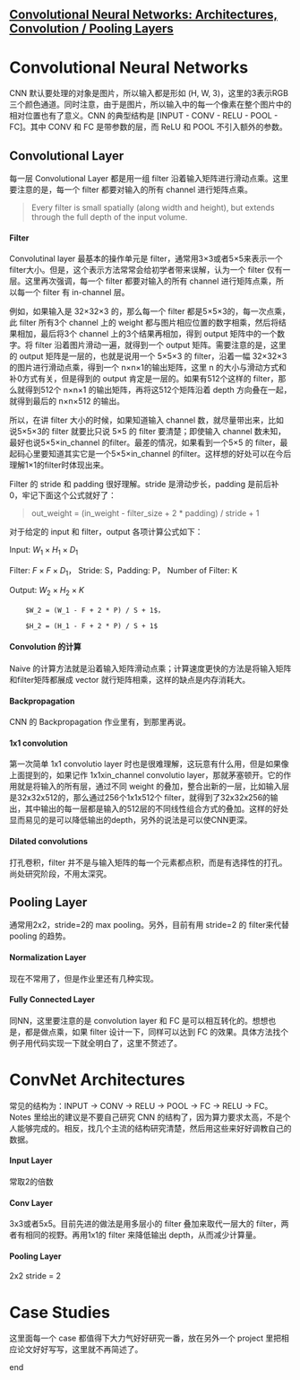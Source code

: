 [Convolutional Neural Networks: Architectures, Convolution / Pooling Layers](http://cs231n.github.io/convolutional-networks/)
---
# Convolutional Neural Networks
CNN 默认要处理的对象是图片，所以输入都是形如 (H, W, 3)，这里的3表示RGB三个颜色通道。同时注意，由于是图片，所以输入中的每一个像素在整个图片中的相对位置也有了意义。CNN 的典型结构是 [INPUT - CONV - RELU - POOL - FC]。其中 CONV 和 FC 是带参数的层，而 ReLU 和 POOL 不引入额外的参数。

## Convolutional Layer
每一层 Convolutional Layer 都是用一组 filter 沿着输入矩阵进行滑动点乘。这里要注意的是，每一个 filter 都要对输入的所有 channel 进行矩阵点乘。
> Every filter is small spatially (along width and height), but extends through the full depth of the input volume.

#### Filter
Convolutinal layer 最基本的操作单元是 filter，通常用3×3或者5×5来表示一个filter大小。但是，这个表示方法常常会给初学者带来误解，认为一个 filter 仅有一层。这里再次强调，每一个 filter 都要对输入的所有 channel 进行矩阵点乘，所以每一个 filter 有 in-channel 层。

例如，如果输入是 32×32×3 的，那么每一个 filter 都是5×5×3的，每一次点乘，此 filter 所有3个 channel 上的 weight 都与图片相应位置的数字相乘，然后将结果相加，最后将3个 channel 上的3个结果再相加，得到 output 矩阵中的一个数字。将 filter 沿着图片滑动一遍，就得到一个 output 矩阵。需要注意的是，这里的 output 矩阵是一层的，也就是说用一个 5×5×3 的 filter，沿着一幅 32×32×3 的图片进行滑动点乘，得到一个 n×n×1的输出矩阵，这里 n 的大小与滑动方式和补0方式有关，但是得到的 output 肯定是一层的。如果有512个这样的 filter，那么就得到512个 n×n×1 的输出矩阵，再将这512个矩阵沿着 depth 方向叠在一起，就得到最后的 n×n×512 的输出。

所以，在讲 filter 大小的时候，如果知道输入 channel 数，就尽量带出来，比如说5×5×3的 filter 就要比只说 5×5 的 filter 要清楚；即使输入 channel 数未知，最好也说5×5×in_channel 的filter。最差的情况，如果看到一个5×5 的 filter，最起码心里要知道其实它是一个5×5×in_channel 的filter。这样想的好处可以在今后理解1×1的filter时体现出来。

Filter 的 stride 和 padding 很好理解。stride 是滑动步长，padding 是前后补0，牢记下面这个公式就好了：
> out_weight = (in_weight - filter_size + 2 * padding) / stride + 1

对于给定的 input 和 filter，output 各项计算公式如下：

Input: $W_1 \times H_1 \times D_1$

Filter: $F \times F \times D_1$， Stride: S，Padding: P， Number of
Filter: K

Output: $W_2 \times H_2 \times K$

        $W_2 = (W_1 - F + 2 * P) / S + 1$，

        $H_2 = (H_1 - F + 2 * P) / S + 1$

#### Convolution 的计算
Naive 的计算方法就是沿着输入矩阵滑动点乘；计算速度更快的方法是将输入矩阵和filter矩阵都展成 vector 就行矩阵相乘，这样的缺点是内存消耗大。

#### Backpropagation
CNN 的 Backpropagation 作业里有，到那里再说。

#### 1x1 convolution
第一次简单 1x1 convolutio layer 时也是很难理解，这玩意有什么用，但是如果像上面提到的，如果记作 1x1xin_channel convolutio layer，那就茅塞顿开。它的作用就是将输入的所有层，通过不同 weight 的叠加，整合出新的一层，比如输入层是32x32x512的，那么通过256个1x1x512个 filter，就得到了32x32x256的输出，其中输出的每一层都是输入的512层的不同线性组合方式的叠加。这样的好处显而易见的是可以降低输出的depth，另外的说法是可以使CNN更深。

#### Dilated convolutions
打孔卷积，filter 并不是与输入矩阵的每一个元素都点积，而是有选择性的打孔。尚处研究阶段，不用太深究。

## Pooling Layer
通常用2x2，stride=2的 max pooling。另外，目前有用 stride=2 的 filter来代替 pooling 的趋势。

#### Normalization Layer
现在不常用了，但是作业里还有几种实现。

#### Fully Connected Layer
同NN，这里要注意的是 convolution layer 和 FC 是可以相互转化的。想想也是，都是做点乘，如果 filter 设计一下，同样可以达到 FC 的效果。具体方法找个例子用代码实现一下就全明白了，这里不赘述了。

# ConvNet Architectures
常见的结构为：INPUT -> CONV -> RELU -> POOL -> FC -> RELU -> FC。
Notes 里给出的建议是不要自己研究 CNN 的结构了，因为算力要求太高，不是个人能够完成的。相反，找几个主流的结构研究清楚，然后用这些来好好调教自己的数据。

#### Input Layer
常取2的倍数

#### Conv Layer
3x3或者5x5。目前先进的做法是用多层小的 filter 叠加来取代一层大的 filter，两者有相同的视野。再用1x1的 filter 来降低输出 depth，从而减少计算量。

#### Pooling Layer
2x2 stride = 2

# Case Studies
这里面每一个 case 都值得下大力气好好研究一番，放在另外一个 project 里把相应论文好好写写，这里就不再简述了。


















end

